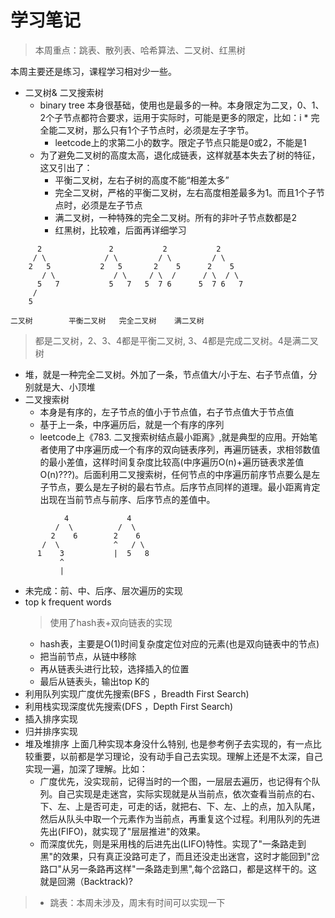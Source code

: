 # 学习笔记
> 本周重点：跳表、散列表、哈希算法、二叉树、红黑树

本周主要还是练习，课程学习相对少一些。
* 二叉树& 二叉搜索树
  * binary tree 本身很基础，使用也是最多的一种。本身限定为二叉，0、1、2个子节点都符合要求，运用于实际时，可能是更多的限定，比如：i     * 完全能二叉树，那么只有1个子节点时，必须是左子字节。
	 * leetcode上的求第二小的数字。限定子节点只能是0或2，不能是1
  * 为了避免二叉树的高度太高，退化成链表，这样就基本失去了树的特征，这又引出了：
	 * 平衡二叉树，左右子树的高度不能“相差太多”
     * 完全二叉树，严格的平衡二叉树，左右高度相差最多为1。而且1个子节点时，必须是左子节点
  	 * 满二叉树，一种特殊的完全二叉树。所有的非叶子节点数都是2
     * 红黑树，比较难，后面再详细学习
```
      2               2           2           2
     / \             / \         / \         / \
    2   5           2   5       2    5      2    5
       / \             / \     / \  /      / \  / \ 
      5   7           5   7   5  7 6      5  7 6   7  
     /
    5
```
    二叉树        平衡二叉树   完全二叉树    满二叉树
  > 都是二叉树，2、3、4都是平衡二叉树, 3、4都是完成二叉树。4是满二叉树
  * 堆，就是一种完全二叉树。外加了一条，节点值大/小于左、右子节点值，分别就是大、小顶堆
  * 二叉搜索树
	* 本身是有序的，左子节点的值小于节点值，右子节点值大于节点值
    * 基于上一条，中序遍历后，就是一个有序的序列
    * leetcode上《783. 二叉搜索树结点最小距离》,就是典型的应用。开始笔者使用了中序遍历成一个有序的双向链表序列，再遍历链表，求相邻数值的最小差值，这样时间复杂度比较高(中序遍历O(n)+遍历链表求差值O(n)???)。后面利用二叉搜索树，任何节点的中序遍历前序节点要么是左子节点，要么是左子树的最右节点。后序节点同样的道理。最小距离肯定出现在当前节点与前序、后序节点的差值中。
```
            4             4
          /  \          /  \
         2    6        2    6
       /  \            ^   / \
      1    3           |  5   8
           ^
           |
```
  * 未完成：前、中、后序、层次遍历的实现
* top k frequent words 
  > 使用了hash表+双向链表的实现
  * hash表，主要是O(1)时间复杂度定位对应的元素(也是双向链表中的节点)
  * 把当前节点，从链中移除
  * 再从链表头进行比较，选择插入的位置
  * 最后从链表头，输出top K的
* 利用队列实现广度优先搜索(BFS ，Breadth First Search)
* 利用栈实现深度优先搜索(DFS ，Depth First Search)
* 插入排序实现
* 归并排序实现
* 堆及堆排序
上面几种实现本身没什么特别, 也是参考例子去实现的，有一点比较重要，以前都是学习理论，没有动手自己去实现。理解上还是不太深，自己实现一遍，加深了理解。比如：
	* 广度优先，没实现前，记得当时的一个图，一层层去遍历，也记得有个队列。自己实现是走迷宫，实际实现就是从当前点，依次查看当前点的右、下、左、上是否可走，可走的话，就把右、下、左、上的点，加入队尾，然后从队头中取一个元素作为当前点，再重复这个过程。利用队列的先进先出(FIFO)，就实现了"层层推进"的效果。
    * 而深度优先，则是采用栈的后进先出(LIFO)特性。实现了"一条路走到黑"的效果，只有真正没路可走了，而且还没走出迷宫，这时才能回到"岔路口"从另一条路再这样"一条路走到黑",每个岔路口，都是这样干的。这就是回溯（Backtrack)?

> * 跳表：本周未涉及，周末有时间可以实现一下

